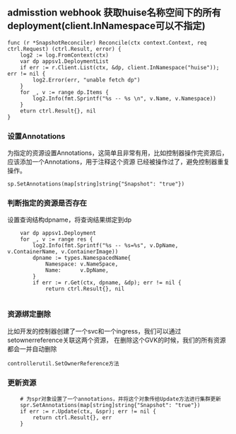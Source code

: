 

## admisstion webhook 获取huise名称空间下的所有deployment(client.InNamespace可以不指定)
```
func (r *SnapshotReconciler) Reconcile(ctx context.Context, req ctrl.Request) (ctrl.Result, error) {
	log2 := log.FromContext(ctx)
	var dp appsv1.DeploymentList
	if err := r.Client.List(ctx, &dp, client.InNamespace("huise")); err != nil {
		log2.Error(err, "unable fetch dp")
	}
	for _, v := range dp.Items {
		log2.Info(fmt.Sprintf("%s -- %s \n", v.Name, v.Namespace))
	}
	eturn ctrl.Result{}, nil
}
```


###  设置Annotations

为指定的资源设置Annotations，这简单且非常有用，比如控制器操作完资源后，应该添加一个Annotations，用于注释这个资源
已经被操作过了，避免控制器重复操作。
```
sp.SetAnnotations(map[string]string{"Snapshot": "true"})
```


### 判断指定的资源是否存在  

设置查询结构dpname，将查询结果绑定到dp
```
	var dp appsv1.Deployment
	for _, v := range res {
		log2.Info(fmt.Sprintf("%s -- %s=%s", v.DpName, v.ContainerName, v.ContainerImage))
		dpname := types.NamespacedName{
			Namespace: v.NameSpace,
			Name:      v.DpName,
		}
		if err := r.Get(ctx, dpname, &dp); err != nil {
			return ctrl.Result{}, nil
		
```

### 资源绑定删除

比如开发的控制器创建了一个svc和一个ingress，我们可以通过setownerreference关联这两个资源，
在删除这个GVK的时候，我们的所有资源都会一并自动删除  

`controllerutil.SetOwnerReference方法`



### 更新资源

```
    # 为spr对象设置了一个annotations，并将这个对象传给Update方法进行集群更新
	spr.SetAnnotations(map[string]string{"Snapshot": "true"})
	if err := r.Update(ctx, &spr); err != nil {
		return ctrl.Result{}, err
	}
```